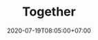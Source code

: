 ---
title     : Together
thumbnail : together
address   : https://together.agency
sitemap   : false
date      : 2020-07-19T08:05:00+07:00
---